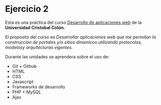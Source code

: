 # Ejercicio 2

Esta es una practica del curso [Desarrollo de aplicaciones web](https://av-exactas.ucc.mx/course/view.php?id=296) de la **Universidad Cristobal Colón.**

El proposito del curso es *Desarrollar aplicaciones web que me permitan la construccion de portales y/o sitios dinamicos utilizando protocolos, modelosy arquitecturas vigentes.*

Durante las unidades se aprendera sobre el uso de:

* Git + Github
* HTML
* CSS
* Javascript
* Frameworks de desarrollo
* PHP + MySQL
* Ajax
